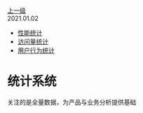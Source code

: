 <div class="extend-header">
<div class="info">
<a class="back" href="./">上一级</a>
<div class="mini">
<span>2021.01.02</span>
</div>
</div>
<div class="content">
<div class="custom-block children">
<ul>
<li><a href="/frontend/layerSecurity/systemStatistical/performance">性能统计</a></li>
<li><a href="/frontend/layerSecurity/systemStatistical/pv">访问量统计</a></li>
<li><a href="/frontend/layerSecurity/systemStatistical/behavior">用户行为统计</a></li>
</ul>
</div>

</div>
</div>
<div class="content-header">
<h1>统计系统</h1>
<summary class="desc">关注的是全量数据，为产品与业务分析提供基础</summary>
</div>

